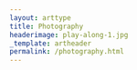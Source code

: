 ```yaml
---
layout: arttype
title: Photography
headerimage: play-along-1.jpg
_template: artheader
permalink: /photography.html
---
```


